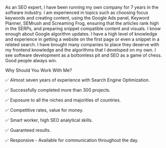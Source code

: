 As an SEO expert, I have been running my own company for 7 years in the software industry. I am experienced in topics such as choosing focus keywords and creating content, using the Google Ads panel, Keyword Planner, SEMrush and Screaming Frog, ensuring that the articles rank high in the SERPs, and preparing snippet compatible content and visuals. I know enough about Google algorithm updates. I have a high level of knowledge and experience in getting a website on the first page or even a snippet in a related search. I have brought many companies to place they deserve with my frontend knowledge and the algorithms that I developed on my own. I see software development as a bottomless pit and SEO as a game of chess. Good people always win.

Why Should You Work With Me?

✅ Almost seven years of experience with Search Engine Optimization.

✅ Successfully completed more than 300 projects.

✅ Exposure to all the niches and majorities of countries.

✅ Competitive rates, value for money.

✅ Smart worker, high SEO analytical skills.

✅ Guaranteed results.

✅ Responsive - Available for communication throughout the day.
